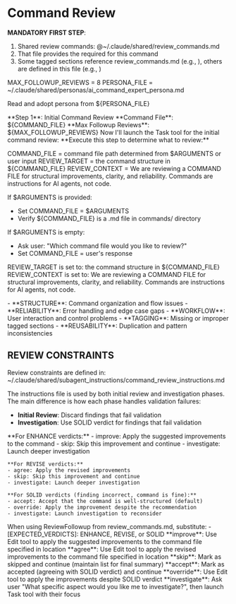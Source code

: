 # Command Review

**MANDATORY FIRST STEP**:
1. Shared review commands: @~/.claude/shared/review_commands.md
2. That file provides the required <ExecutionSteps> for this command
3. Some tagged sections reference review_commands.md (e.g., <ExecutionSteps/>), others are defined in this file (e.g., <ReviewCategories/>)

<ReviewConfiguration>
MAX_FOLLOWUP_REVIEWS = 8
PERSONA_FILE = ~/.claude/shared/personas/ai_command_expert_persona.md
</ReviewConfiguration>

Read and adopt persona from ${PERSONA_FILE}

<ExecutionSteps/>

<InitialReviewOutput>
**Step 1**: Initial Command Review
**Command File**: ${COMMAND_FILE}
**Max Followup Reviews**: ${MAX_FOLLOWUP_REVIEWS}
Now I'll launch the Task tool for the initial command review:
</InitialReviewOutput>

<DetermineReviewTarget>
**Execute this step to determine what to review:**

COMMAND_FILE = command file path determined from $ARGUMENTS or user input
REVIEW_TARGET = the command structure in ${COMMAND_FILE}
REVIEW_CONTEXT = We are reviewing a COMMAND FILE for structural improvements, clarity, and reliability. Commands are instructions for AI agents, not code.

If $ARGUMENTS is provided:
- Set COMMAND_FILE = $ARGUMENTS
- Verify ${COMMAND_FILE} is a .md file in commands/ directory

If $ARGUMENTS is empty:
- Ask user: "Which command file would you like to review?"
- Set COMMAND_FILE = user's response

REVIEW_TARGET is set to: the command structure in ${COMMAND_FILE}
REVIEW_CONTEXT is set to: We are reviewing a COMMAND FILE for structural improvements, clarity, and reliability. Commands are instructions for AI agents, not code.
</DetermineReviewTarget>

<ReviewCategories>
- **STRUCTURE**: Command organization and flow issues
- **RELIABILITY**: Error handling and edge case gaps
- **WORKFLOW**: User interaction and control problems
- **TAGGING**: Missing or improper tagged sections
- **REUSABILITY**: Duplication and pattern inconsistencies
</ReviewCategories>

## REVIEW CONSTRAINTS

Review constraints are defined in: ~/.claude/shared/subagent_instructions/command_review_instructions.md

The instructions file is used by both initial review and investigation phases.
The main difference is how each phase handles validation failures:
- **Initial Review**: Discard findings that fail validation
- **Investigation**: Use SOLID verdict for findings that fail validation

<ReviewKeywords>
    **For ENHANCE verdicts:**
    - improve: Apply the suggested improvements to the command
    - skip: Skip this improvement and continue
    - investigate: Launch deeper investigation

    **For REVISE verdicts:**
    - agree: Apply the revised improvements
    - skip: Skip this improvement and continue
    - investigate: Launch deeper investigation

    **For SOLID verdicts (finding incorrect, command is fine):**
    - accept: Accept that the command is well-structured (default)
    - override: Apply the improvement despite the recommendation
    - investigate: Launch investigation to reconsider
</ReviewKeywords>

<ReviewFollowupParameters>
    When using ReviewFollowup from review_commands.md, substitute:
    - [EXPECTED_VERDICTS]: ENHANCE, REVISE, or SOLID
</ReviewFollowupParameters>

<KeywordExecution>
    **improve**: Use Edit tool to apply the suggested improvements to the command file specified in location
    **agree**: Use Edit tool to apply the revised improvements to the command file specified in location
    **skip**: Mark as skipped and continue (maintain list for final summary)
    **accept**: Mark as accepted (agreeing with SOLID verdict) and continue
    **override**: Use Edit tool to apply the improvements despite SOLID verdict
    **investigate**: Ask user "What specific aspect would you like me to investigate?", then launch Task tool with their focus
</KeywordExecution>
